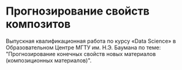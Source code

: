 # Прогнозирование свойств композитов
Выпускная квалификационная работа по курсу «Data Science» в Образовательном Центре МГТУ им. Н.Э. Баумана по теме: 
"Прогнозирование конечных свойств новых материалов (композиционных материалов)".
